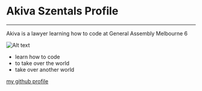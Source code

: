# Akiva Szentals Profile

---------
 Akiva is a lawyer learning how to code at General Assembly Melbourne 6

![Alt text](https://imgflip.com/readImage?iid=15078511)

- learn how to code
- to take over the world
- take over another world

[my github profile](https://github.com/Aszental "My github profile")

